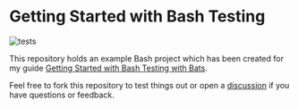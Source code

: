 # Getting Started with Bash Testing

![tests](https://github.com/stefanzweifel/getting-started-with-bash-testing/workflows/tests/badge.svg)

This repository holds an example Bash project which has been created for my guide [Getting Started with Bash Testing with Bats]().

Feel free to fork this repository to test things out or open a [discussion]() if you have questions or feedback.
